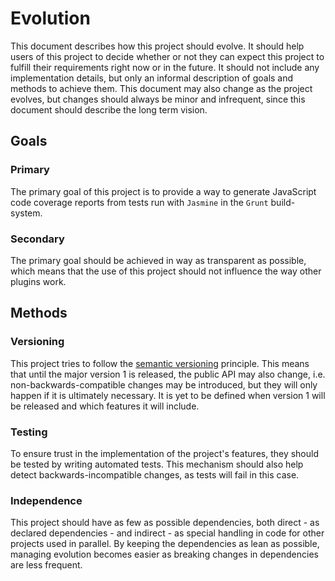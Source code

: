 # Evolution

This document describes how this project should evolve.
It should help users of this project to decide whether or not they can expect this project to fulfill their requirements right now or in the future.
It should not include any implementation details, but only an informal description of goals and methods to achieve them.
This document may also change as the project evolves, but changes should always be minor and infrequent, since this document should describe the long term vision.

## Goals

### Primary

The primary goal of this project is to provide a way to generate JavaScript code coverage reports from tests run with `Jasmine` in the `Grunt` build-system.

### Secondary

The primary goal should be achieved in way as transparent as possible, which means that the use of this project should not influence the way other plugins work.

## Methods

### Versioning

This project tries to follow the [semantic versioning](http://semver.org/) principle.
This means that until the major version 1 is released, the public API may also change, i.e. non-backwards-compatible changes may be introduced, but they will only happen if it is ultimately necessary.
It is yet to be defined when version 1 will be released and which features it will include.

### Testing

To ensure trust in the implementation of the project's features, they should be tested by writing automated tests.
This mechanism should also help detect backwards-incompatible changes, as tests will fail in this case.

### Independence

This project should have as few as possible dependencies, both direct - as declared dependencies - and indirect - as special handling in code for other projects used in parallel.
By keeping the dependencies as lean as possible, managing evolution becomes easier as breaking changes in dependencies are less frequent.

